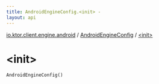 ```yaml
---
title: AndroidEngineConfig.<init> - 
layout: api
---
```


<div class='api-docs-breadcrumbs'><a href="../index.html">io.ktor.client.engine.android</a> / <a href="index.html">AndroidEngineConfig</a> / <a href="./-init-.html">&lt;init&gt;</a></div>

# &lt;init&gt;

<div class="signature"><code><span class="identifier">AndroidEngineConfig</span><span class="symbol">(</span><span class="symbol">)</span></code></div>
